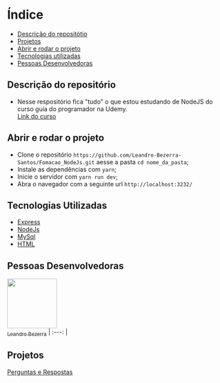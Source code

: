 # Índice 

* [Descrição do repositótio](#descrição-do-repositótio)
* [Projetos](#projetos)
* [Abrir e rodar o projeto](#abrir-e-rodar-o-projeto)
* [Tecnologias utilizadas](#tecnologias-utilizadas)
* [Pessoas Desenvolvedoras](#pessoas-desenvolvedoras)

## Descrição do repositório 
  - Nesse respositório fica "tudo" o que estou estudando de NodeJS do curso guia do programador na Udemy.</br>
  [Link do curso](https://www.udemy.com/course/formacao-nodejs)
  
## Abrir e rodar o projeto

- Clone o repositório `https://github.com/Leandro-Bezerra-Santos/Fomacao_NodeJs.git` aesse a pasta `cd nome_da_pasta`;
- Instale as dependências com `yarn`;
- Inicie o servidor com `yarn run dev`;
- Abra o navegador com a seguinte url `http://localhost:3232/`

  
## Tecnologias Utilizadas

- [Express](https://expressjs.com/pt-br/) 
- [NodeJs](https://nodejs.org/pt-br/)
- [MySql](https://www.mysql.com/)
- [HTML](https://developer.mozilla.org/pt-BR/docs/Web/HTML)
 
## Pessoas Desenvolvedoras

 [<img src="https://avatars.githubusercontent.com/u/62818922?v=4" width=115><br><sub> Leandro Bezerra</sub>](https://github.com/Leandro-Bezerra-Santos)
 | :---: |



## Projetos

  [Perguntas e Respostas](https://github.com/Leandro-Bezerra-Santos/Perguntas-Respostas)
